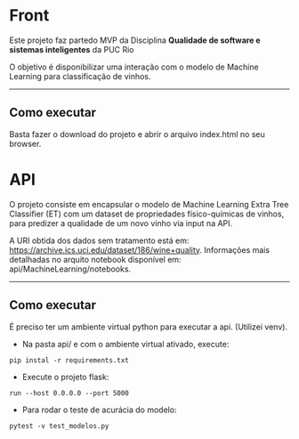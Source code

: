 # Front

Este projeto faz partedo MVP da Disciplina **Qualidade de software e sistemas inteligentes** da PUC Rio

O objetivo é disponibilizar uma interação com o modelo de Machine Learning para classificação de vinhos.

---
## Como executar

Basta fazer o download do projeto e abrir o arquivo index.html no seu browser.

# API

O projeto consiste em encapsular o modelo de Machine Learning Extra Tree Classifier (ET) com um dataset de propriedades físico-químicas de vinhos, para predizer a qualidade de um novo vinho via input  na API.

A URI obtida dos dados sem tratamento está em: https://archive.ics.uci.edu/dataset/186/wine+quality. Informações mais detalhadas no arquito notebook disponível em: api/MachineLearning/notebooks.

---
## Como executar

É preciso ter um ambiente virtual python para executar a api. (Utilizei venv).

- Na pasta api/ e com o ambiente virtual ativado, execute:

`pip instal -r requirements.txt`

- Execute o projeto flask:

`run --host 0.0.0.0 --port 5000`

- Para rodar o teste de acurácia do modelo:

`pytest -v test_modelos.py`




